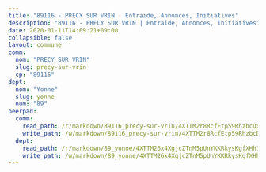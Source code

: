 ```yaml
---
title: "89116 - PRECY SUR VRIN | Entraide, Annonces, Initiatives"
description: "89116 - PRECY SUR VRIN | Entraide, Annonces, Initiatives"
date: 2020-01-11T14:09:21+09:00
collapsible: false
layout: commune
comm:
  nom: "PRECY SUR VRIN"
  slug: precy-sur-vrin
  cp: "89116"
dept:
  nom: "Yonne"
  slug: yonne
  num: "89"
peerpad:
  comm:
    read_path: /r/markdown/89116_precy-sur-vrin/4XTTM2r8RcfEtp59RhzbcDxoQVWiQMVbGkD8Csys6d5ufR6hb
    write_path: /w/markdown/89116_precy-sur-vrin/4XTTM2r8RcfEtp59RhzbcDxoQVWiQMVbGkD8Csys6d5ufR6hb-K3TgTizpdA82G7qbedmpPsXLUiB8ZfPaxbPgVyHV5H2r8cDgDNXRvEo9qhoMampwrasjEAmT1VnAq3ZwxUGzLftpgMUfoQfgGMAKEgr51sybaj7PzXfEJ5sRxB9hD6cP8TaBodEM
  dept:
    read_path: /r/markdown/89_yonne/4XTTM26x4XgjcZTnM5pUnYKKRkysKgfXHh1wiigoPHqn9LDKB
    write_path: /w/markdown/89_yonne/4XTTM26x4XgjcZTnM5pUnYKKRkysKgfXHh1wiigoPHqn9LDKB-K3TgU4xaMVqzoRnPJNyddApuMoWvJyHL35bzooauYvdhG3MLg3ikjpoueq9BDtqVP4hJBQxpPxix2gohzXyST9tZPnEkyXpDMdHiAFpx7EU6e8WgvFk7NPsBQepM8o13bG9dyqq7
---
```


